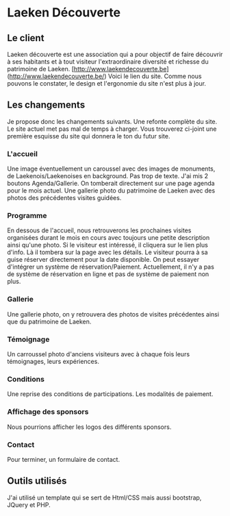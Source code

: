 # Laeken Découverte

## Le client

Laeken découverte est une association qui a pour objectif de faire découvrir à ses habitants et à tout visiteur l'extraordinaire diversité et richesse du patrimoine de Laeken.
[http://www.laekendecouverte.be] (http://www.laekendecouverte.be/) Voici le lien du site.
Comme nous pouvons le constater, le design et l'ergonomie du site n'est plus à jour.

## Les changements

Je propose donc les changements suivants.
Une refonte complète du site. Le site actuel met pas mal de temps à charger.
Vous trouverez ci-joint une première esquisse du site qui donnera le ton du futur site.

### L'accueil

Une image éventuellement un caroussel avec des images de monuments, de Laekenois/Laekenoises en background.
Pas trop de texte. J'ai mis 2 boutons Agenda/Gallerie. On tomberait directement sur une page agenda pour le mois actuel.
Une gallerie photo du patrimoine de Laeken avec des photos des précédentes visites guidées.

### Programme

En dessous de l'accueil, nous retrouverons les prochaines visites organisées durant le mois en cours avec toujours une petite description ainsi qu'une photo.
Si le visiteur est intéressé, il cliquera sur le lien plus d'info. Là il tombera sur la page avec les détails.
Le visiteur pourra à sa guise réserver directement pour la date disponible. 
On peut essayer d'intégrer un système de réservation/Paiement. Actuellement, il n'y a pas de système de réservation en ligne et pas de système de paiement non plus.

### Gallerie 

Une gallerie photo, on y retrouvera des photos de visites précédentes ainsi que du patrimoine de Laeken.

### Témoignage

Un carroussel photo d'anciens visiteurs avec à chaque fois leurs témoignages, leurs expériences.

### Conditions

Une reprise des conditions de participations. Les modalités de paiement.

### Affichage des sponsors

Nous pourrions afficher les logos des différents sponsors.

### Contact

Pour terminer, un formulaire de contact.


## Outils utilisés

J'ai utilisé un template qui se sert de Html/CSS mais aussi bootstrap, JQuery et PHP.
